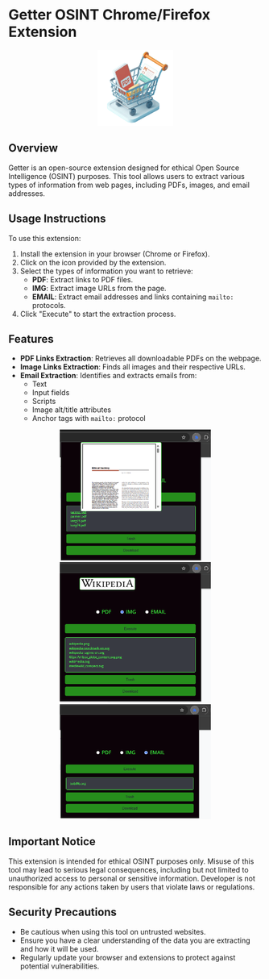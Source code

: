 # Getter OSINT Chrome/Firefox Extension

<p align='center'>
    <img src="Assets\cart.png" width=150>
</p>

## Overview
Getter is an open-source extension designed for ethical Open Source Intelligence (OSINT) purposes. This tool allows users to extract various types of information from web pages, including PDFs, images, and email addresses.

## Usage Instructions
To use this extension:

1. Install the extension in your browser (Chrome or Firefox).
2. Click on the icon provided by the extension.
3. Select the types of information you want to retrieve:
   - **PDF**: Extract links to PDF files.
   - **IMG**: Extract image URLs from the page.
   - **EMAIL**: Extract email addresses and links containing `mailto:` protocols.
4. Click "Execute" to start the extraction process.

## Features
- **PDF Links Extraction**: Retrieves all downloadable PDFs on the webpage.
- **Image Links Extraction**: Finds all images and their respective URLs.
- **Email Extraction**: Identifies and extracts emails from:
  - Text
  - Input fields
  - Scripts
  - Image alt/title attributes
  - Anchor tags with `mailto:` protocol

<p align='center'>
    <img src="Assets\Ethical-Hacking-pdf.png" width=300>
    <img src="Assets\Ethical-Hacking-img.png" width=300>
    <img src="Assets\Ethical-Hacking-email.png" width=300>
</p>




## Important Notice
This extension is intended for ethical OSINT purposes only. Misuse of this tool may lead to serious legal consequences, including but not limited to unauthorized access to personal or sensitive information. Developer is not responsible for any actions taken by users that violate laws or regulations.

## Security Precautions
- Be cautious when using this tool on untrusted websites.
- Ensure you have a clear understanding of the data you are extracting and how it will be used.
- Regularly update your browser and extensions to protect against potential vulnerabilities.
